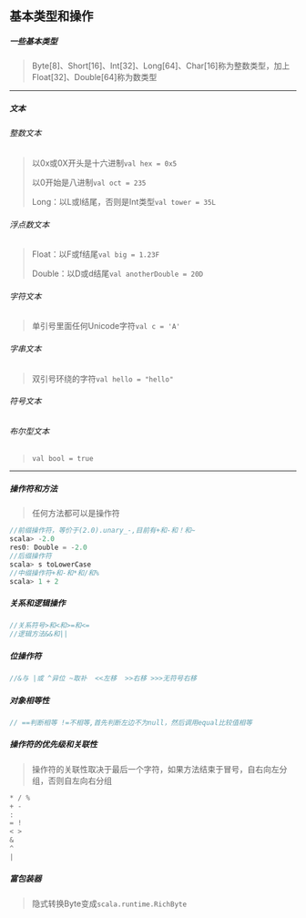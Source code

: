## 基本类型和操作

##### 一些基本类型

> Byte[8]、Short[16]、Int[32]、Long[64]、Char[16]称为整数类型，加上Float[32]、Double[64]称为数类型

***

##### 文本

###### 整数文本

> 以0x或0X开头是十六进制`val hex = 0x5`
>
> 以0开始是八进制`val oct = 235`
>
> Long：以L或l结尾，否则是Int类型`val tower = 35L`

###### 浮点数文本

> Float：以F或f结尾`val big = 1.23F`
>
> Double：以D或d结尾`val anotherDouble = 20D`

###### 字符文本

> 单引号里面任何Unicode字符`val c = 'A'`

###### 字串文本

> 双引号环绕的字符`val hello = "hello"`

###### 符号文本

###### 布尔型文本

> `val bool = true`

***

##### 操作符和方法

> 任何方法都可以是操作符

```scala
//前缀操作符，等价于(2.0).unary_-,目前有+和-和！和~
scala> -2.0
res0: Double = -2.0
//后缀操作符
scala> s toLowerCase
//中缀操作符+和-和*和/和%
scala> 1 + 2
```

##### 关系和逻辑操作

```scala
//关系符号>和<和>=和<=
//逻辑方法&&和||
```

##### 位操作符

```scala
//&与 |或 ^异位 ~取补  <<左移  >>右移 >>>无符号右移
```

##### 对象相等性

```scala
// ==判断相等 !=不相等,首先判断左边不为null，然后调用equal比较值相等
```

##### 操作符的优先级和关联性

> 操作符的关联性取决于最后一个字符，如果方法结束于冒号，自右向左分组，否则自左向右分组

```scala
* / %
+ -
:
= !
< >
&
^
|
```

##### 富包装器

> 隐式转换Byte变成`scala.runtime.RichByte`

